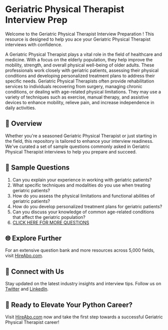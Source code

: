# Geriatric Physical Therapist Interview Prep

Welcome to the Geriatric Physical Therapist Interview Preparation ! This resource is designed to help you ace your Geriatric Physical Therapist interviews with confidence.

A Geriatric Physical Therapist plays a vital role in the field of healthcare and medicine. With a focus on the elderly population, they help improve the mobility, strength, and overall physical well-being of older adults. These professionals work closely with geriatric patients, assessing their physical conditions and developing personalized treatment plans to address their specific needs. Geriatric Physical Therapists often provide rehabilitation services to individuals recovering from surgery, managing chronic conditions, or dealing with age-related physical limitations. They may use a variety of techniques such as exercise, manual therapy, and assistive devices to enhance mobility, relieve pain, and increase independence in daily activities.

## 🚀 Overview

Whether you're a seasoned Geriatric Physical Therapist or just starting in the field, this repository is tailored to enhance your interview readiness. We've curated a set of sample questions commonly asked in Geriatric Physical Therapist interviews to help you prepare and succeed.

## 📝 Sample Questions

1. Can you explain your experience in working with geriatric patients?
2. What specific techniques and modalities do you use when treating geriatric patients?
3. How do you assess the physical limitations and functional abilities of geriatric patients?
4. How do you develop personalized treatment plans for geriatric patients?
5. Can you discuss your knowledge of common age-related conditions that affect the geriatric population?
6. [CLICK HERE FOR MORE QUESTIONS](https://hireabo.com/job/2_2_5/Geriatric%20Physical%20Therapist)

## 🌐 Explore Further

For an extensive question bank and more resources across 5,000 fields, visit [HireAbo.com](https://www.hireabo.com).

## 📱 Connect with Us

Stay updated on the latest industry insights and interview tips. Follow us on [Twitter](https://twitter.com/hireabo) and [LinkedIn](https://www.linkedin.com/in/hire-abo-3609972a8/).

## 🚀 Ready to Elevate Your Python Career?

Visit [HireAbo.com](https://www.hireabo.com) now and take the first step towards a successful Geriatric Physical Therapist career!